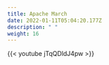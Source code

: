 ```yaml
---
title: Apache March
date: 2022-01-11T05:04:20.177Z
description: " "
weight: 16
---
```

{{< youtube jTqQDldJ4pw >}}